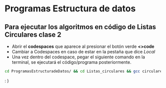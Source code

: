 # Programas Estructura de datos

## Para ejecutar los algoritmos en código de Listas Circulares clase 2
- Abrir el **codespaces** que aparece al presionar el botón verde **<>code**
-   Cambiar a Codespaces en caso de estar en la pestaña que dice *Local*
- Una vez dentro del codespace, pegar el siguiente comando en la terminal, se ejecutará el código/programa posteriormente.

```bash
cd ProgramasEstructuradeDatos/ && cd Listas_circulares && gcc circulares2.c -o ejecutable && ./ejecutable
```
: )